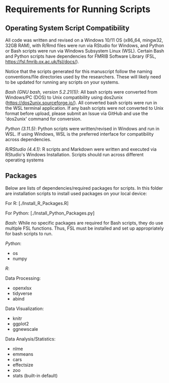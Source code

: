 # Requirements for Running Scripts

## Operating System Script Compatibility
All code was written and revised on a Windows 10/11 OS (x86_64, mingw32, 32GB RAM), with R/Rmd files were run via RStudio for Windows, and Python or Bash scripts were run via Windows Subsystem Linux (WSL). Certain Bash and Python scripts have dependencies for FMRIB Software Library (FSL, https://fsl.fmrib.ox.ac.uk/fsl/docs/).

Notice that the scripts generated for this manuscript follow the naming conventions/file directories used by the researchers. These will likely need to be updated for running any scripts on your systems.   

_Bash (GNU bash, version 5.2.21(1))_: All bash scripts were converted from Windows/PC (DOS) to Unix compatibility using dos2unix (https://dos2unix.sourceforge.io/). All converted bash scripts were run in the WSL terminal application. If any bash scripts were not converted to Unix format before upload, please submit an Issue via GitHub and use the 'dos2unix' command for conversion.   

_Python (3.11.5)_: Python  scripts were written/revised in Windows and run in WSL. If using Windows,  WSL is the preferred interface for compatibility across dependencies.  

_R/RStudio (4.4.1)_: R scripts and Markdown were written and executed via RStudio's Windows Installation. Scripts should run across different operating systems

## Packages

Below are lists of dependencies/required packages for scripts. In this folder are installation scripts to install used packages on your local device:

For R: [./Install_R_Packages.R]

For Python: [./Install_Python_Packages.py]

_Bash_: While no specific packages are required for Bash scripts, they do use multiple FSL functions. Thus, FSL must be installed and set up appropriately for bash scripts to run.

_Python_: 
  - os
  - numpy

_R_:

  Data Processing:
  - openxlsx
  - tidyverse
  - abind

  Data Visualization:
  - knitr
  - ggplot2
  - ggnewscale

  Data Analysis/Statistics:
  - nlme
  - emmeans
  - cars 
  - effectsize
  - zoo
  - stats (built-in default)
